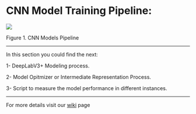 # CNN Model Training Pipeline:

![](https://lh3.googleusercontent.com/Lo7VfKwhGR_RKORQAv2O3CmGTxENMRFDLxcI7u7bASJNglgN3hexbrNoMCo53oDVavb3TtmLL_dhfB7p6e8JWPeg1uUNjy7yOl_fF5pphLsPF6uHd1KMtiouxTdxoloj7KMWPFxm)

Figure 1. CNN Models Pipeline

---

In this section you could find the next: 

1- DeepLabV3+ Modeling process.

2- Model Opitmizer or Intermediate Representation Process.

3- Script to measure the model performance in different instances.

---

For more details visit our [wiki](https://github.com/precision-sustainable-ag/OpenCV_Competition2021/wiki/6.-CNN-Model-Training) page 

